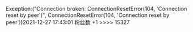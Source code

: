 Exception:("Connection broken: ConnectionResetError(104, 'Connection reset by peer')", ConnectionResetError(104, 'Connection reset by peer'))2021-12-27  17:43:01   粉丝数 +1 >>>> 15327
